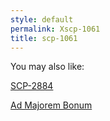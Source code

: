 ```yaml
---
style: default
permalink: Xscp-1061
title: scp-1061
---
```

You may also like:

[SCP-2884](http://scp-wiki.net/scp-2884)

[Ad Majorem Bonum](http://scp-wiki.net/ad-majorem-bonum)
